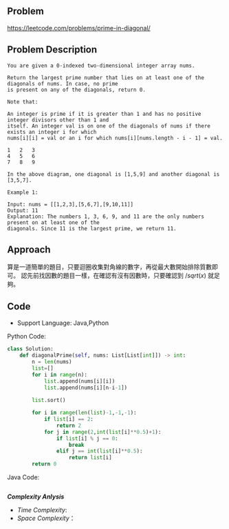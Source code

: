 ## Problem

https://leetcode.com/problems/prime-in-diagonal/

## Problem Description

```
You are given a 0-indexed two-dimensional integer array nums.

Return the largest prime number that lies on at least one of the diagonals of nums. In case, no prime
is present on any of the diagonals, return 0.

Note that:

An integer is prime if it is greater than 1 and has no positive integer divisors other than 1 and
itself. An integer val is on one of the diagonals of nums if there exists an integer i for which
nums[i][i] = val or an i for which nums[i][nums.length - i - 1] = val.

1   2   3
4   5   6
7   8   9

In the above diagram, one diagonal is [1,5,9] and another diagonal is [3,5,7].

Example 1:

Input: nums = [[1,2,3],[5,6,7],[9,10,11]]
Output: 11
Explanation: The numbers 1, 3, 6, 9, and 11 are the only numbers present on at least one of the
diagonals. Since 11 is the largest prime, we return 11.
```

## Approach
算是一道簡單的題目，只要迴圈收集對角線的數字，再從最大數開始排除質數即可。
認先前找因數的題目一樣，在確認有沒有因數時，只要確認到 $/sqrt(x)$ 就足夠。
## Code

- Support Language: Java,Python

Python Code:

```py
class Solution:
    def diagonalPrime(self, nums: List[List[int]]) -> int:
        n = len(nums)
        list=[]
        for i in range(n):
            list.append(nums[i][i])
            list.append(nums[i][n-i-1])
        
        list.sort()

        for i in range(len(list)-1,-1,-1):
            if list[i] == 2:
                return 2
            for j in range(2,int(list[i]**0.5)+1):
                if list[i] % j == 0: 
                    break
                elif j == int(list[i]**0.5):
                    return list[i]
        return 0
```

Java Code:

```

```

**_Complexity Anlysis_**

- _Time Complexity_: 
- _Space Complexity_：
